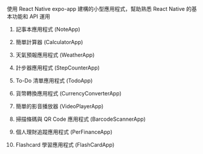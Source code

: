 使用 React Native expo-app 建構的小型應用程式，幫助熟悉 React Native 的基本功能和 API 運用

1. 記事本應用程式 (NoteApp)

2. 簡單計算器 (CalculatorApp)

3. 天氣預報應用程式 (WeatherApp)

4. 計步器應用程式 (StepCounterApp)

5. To-Do 清單應用程式 (TodoApp)

6. 貨幣轉換應用程式 (CurrencyConverterApp)

7. 簡單的影音播放器 (VideoPlayerApp)

8. 掃描條碼與 QR Code 應用程式 (BarcodeScannerApp)

9. 個人理財追蹤應用程式 (PerFinanceApp)

10. Flashcard 學習應用程式 (FlashCardApp)
